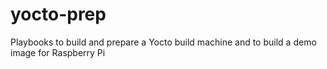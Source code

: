 # yocto-prep
Playbooks to build and prepare a Yocto build machine and to build a demo image for Raspberry Pi
